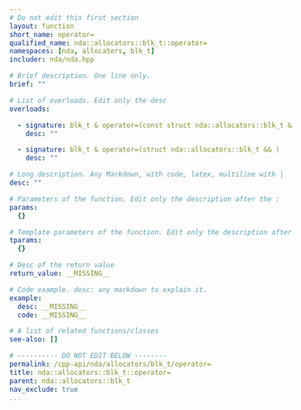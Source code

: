 ```yaml
---
# Do not edit this first section
layout: function
short_name: operator=
qualified_name: nda::allocators::blk_t::operator=
namespaces: [nda, allocators, blk_t]
includer: nda/nda.hpp

# Brief description. One line only.
brief: ""

# List of overloads. Edit only the desc
overloads:

  - signature: blk_t & operator=(const struct nda::allocators::blk_t & )
    desc: ""

  - signature: blk_t & operator=(struct nda::allocators::blk_t && )
    desc: ""

# Long description. Any Markdown, with code, latex, multiline with |
desc: ""

# Parameters of the function. Edit only the description after the :
params:
  {}

# Template parameters of the function. Edit only the description after the :
tparams:
  {}

# Desc of the return value
return_value: __MISSING__

# Code example. desc: any markdown to explain it.
example:
  desc: __MISSING__
  code: __MISSING__

# A list of related functions/classes
see-also: []

# ---------- DO NOT EDIT BELOW --------
permalink: /cpp-api/nda/allocators/blk_t/operator=
title: nda::allocators::blk_t::operator=
parent: nda::allocators::blk_t
nav_exclude: true
...
```


